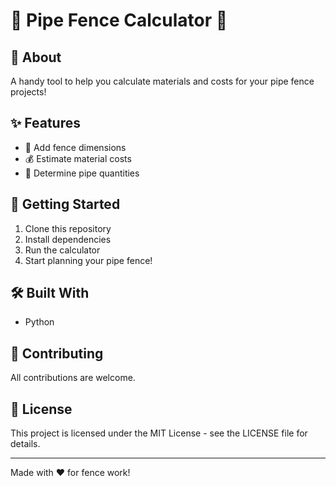 # 🚧 Pipe Fence Calculator 🚧

## 📝 About
A handy tool to help you calculate materials and costs for your pipe fence projects!

## ✨ Features
- 📏 Add fence dimensions
- 💰 Estimate material costs
- 🔧 Determine pipe quantities

## 🚀 Getting Started
1. Clone this repository
2. Install dependencies
3. Run the calculator
4. Start planning your pipe fence!

## 🛠️ Built With
- Python

## 🤝 Contributing
All contributions are welcome.

## 📄 License
This project is licensed under the MIT License - see the LICENSE file for details.

---
Made with ❤️ for fence work!
